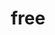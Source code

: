 ---
layout: "category-page"
title: "free"
description: "Tải Graphic Elements: icon, pattern, UI assets."
permalink: "/category/free/"
image: "/assets/images/affiliates.jpg"
color: "#121826"
---